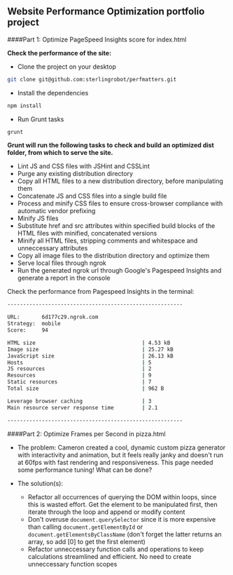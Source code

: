 ## Website Performance Optimization portfolio project


####Part 1: Optimize PageSpeed Insights score for index.html

**Check the performance of the site:**

- Clone the project on your desktop
```bash
git clone git@github.com:sterlingrobot/perfmatters.git
```
- Install the dependencies
```bash
npm install
```

- Run Grunt tasks
```bash
grunt
```

**Grunt will run the following tasks to check and build an optimized dist folder,
from which to serve the site.**

- Lint JS and CSS files with JSHint and CSSLint
- Purge any existing distribution directory
- Copy all HTML files to a new distribution directory, before manipulating them
- Concatenate JS and CSS files into a single build file
- Process and minify CSS files to ensure cross-browser compliance with automatic vendor prefixing
- Minify JS files
- Substitute href and src attributes within specified build blocks of the HTML files with minified, concatenated versions
- Minify all HTML files, stripping comments and whitespace and unneccessary attributes
- Copy all image files to the distribution directory and optimize them
- Serve local files through ngrok
- Run the generated ngrok url through Google's Pagespeed Insights and generate a report in the console

Check the performance from Pagespeed Insights in the terminal:
```bash
--------------------------------------------------------

URL:       6d177c29.ngrok.com
Strategy:  mobile
Score:     94

HTML size                                  | 4.53 kB
Image size                                 | 25.27 kB
JavaScript size                            | 26.13 kB
Hosts                                      | 5
JS resources                               | 2
Resources                                  | 9
Static resources                           | 7
Total size                                 | 962 B

Leverage browser caching                   | 3
Main resource server response time         | 2.1

--------------------------------------------------------
```

####Part 2: Optimize Frames per Second in pizza.html

- The problem:
Cameron created a cool, dynamic custom pizza generator with interactivity and animation, but it feels really janky and doesn't run at 60fps with fast rendering and responsiveness.  This page needed some performance tuning!  What can be done?

- The solution(s):
  * Refactor all occurrences of querying the DOM within loops, since this is wasted effort.
    Get the element to be manipulated first, then iterate through the loop and append or modify content
  * Don't overuse `document.querySelector` since it is more expensive than calling `document.getElementById`
    or `document.getElementsByClassName` (don't forget the latter returns an array, so add [0] to get the
    first element)
  * Refactor unneccessary function calls and operations to keep calculations streamlined and efficient.  No
    need to create unneccessary function scopes



